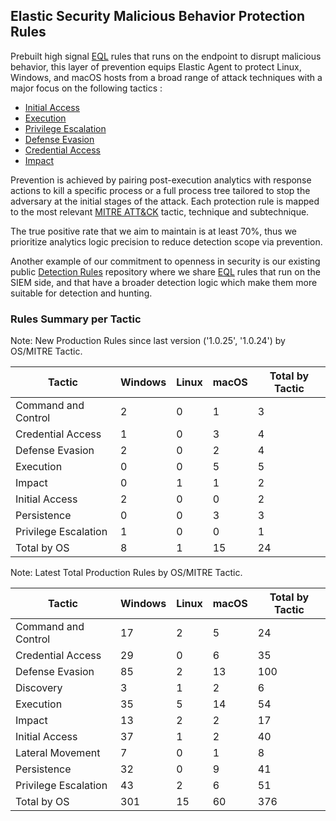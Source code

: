 ## Elastic Security Malicious Behavior Protection Rules

Prebuilt high signal [EQL](https://www.elastic.co/guide/en/elasticsearch/reference/current/eql.html) rules that runs on the endpoint to disrupt malicious behavior, this layer of prevention equips Elastic Agent to protect Linux, Windows, and macOS hosts from a broad range of attack techniques with a major focus on the following tactics :

- [Initial Access](https://attack.mitre.org/tactics/TA0001/)
- [Execution](https://attack.mitre.org/tactics/TA0002/)
- [Privilege Escalation](https://attack.mitre.org/tactics/TA0004/)
- [Defense Evasion](https://attack.mitre.org/tactics/TA0005/)
- [Credential Access](https://attack.mitre.org/tactics/TA0006/)
- [Impact](https://attack.mitre.org/tactics/TA0040/)

Prevention is achieved by pairing post-execution analytics with response actions to kill a specific process or a full process tree tailored to stop the adversary at the initial stages of the attack. Each protection rule is mapped to the most relevant [MITRE ATT&CK](https://attack.mitre.org/) tactic,  technique and subtechnique.

The true positive rate that we aim to maintain is at least 70%, thus we prioritize analytics logic precision to reduce detection scope via prevention.

Another example of our commitment to openness in security is our existing public [Detection Rules](https://github.com/elastic/detection-rules) repository where we share [EQL](https://www.elastic.co/guide/en/elasticsearch/reference/current/eql.html) rules that run on the SIEM side, and that have a broader detection logic which make them more suitable for detection and hunting.

### Rules Summary per Tactic

Note: New Production Rules since last version ('1.0.25', '1.0.24') by OS/MITRE Tactic.

| Tactic               |   Windows |   Linux |   macOS |   Total by Tactic |
|----------------------|-----------|---------|---------|-------------------|
| Command and Control  |         2 |       0 |       1 |                 3 |
| Credential Access    |         1 |       0 |       3 |                 4 |
| Defense Evasion      |         2 |       0 |       2 |                 4 |
| Execution            |         0 |       0 |       5 |                 5 |
| Impact               |         0 |       1 |       1 |                 2 |
| Initial Access       |         2 |       0 |       0 |                 2 |
| Persistence          |         0 |       0 |       3 |                 3 |
| Privilege Escalation |         1 |       0 |       0 |                 1 |
| Total by OS          |         8 |       1 |      15 |                24 |

Note: Latest Total Production Rules by OS/MITRE Tactic.

| Tactic               |   Windows |   Linux |   macOS |   Total by Tactic |
|----------------------|-----------|---------|---------|-------------------|
| Command and Control  |        17 |       2 |       5 |                24 |
| Credential Access    |        29 |       0 |       6 |                35 |
| Defense Evasion      |        85 |       2 |      13 |               100 |
| Discovery            |         3 |       1 |       2 |                 6 |
| Execution            |        35 |       5 |      14 |                54 |
| Impact               |        13 |       2 |       2 |                17 |
| Initial Access       |        37 |       1 |       2 |                40 |
| Lateral Movement     |         7 |       0 |       1 |                 8 |
| Persistence          |        32 |       0 |       9 |                41 |
| Privilege Escalation |        43 |       2 |       6 |                51 |
| Total by OS          |       301 |      15 |      60 |               376 |
